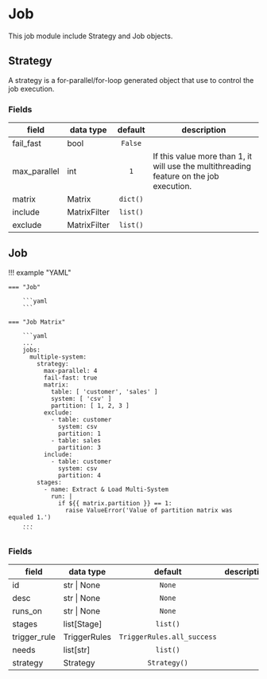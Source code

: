 # Job

This job module include Strategy and Job objects.

## Strategy

A strategy is a for-parallel/for-loop generated object that use to control the
job execution.

### Fields

| field        | data type      | default  | description                                                                             |
|--------------|----------------|:--------:|-----------------------------------------------------------------------------------------|
| fail_fast    | bool           | `False`  |                                                                                         |
| max_parallel | int            |   `1`    | If this value more than 1, it will use the multithreading feature on the job execution. |
| matrix       | Matrix         | `dict()` |                                                                                         |
| include      | MatrixFilter   | `list()` |                                                                                         |
| exclude      | MatrixFilter   | `list()` |                                                                                         |

## Job

!!! example "YAML"

    === "Job"

        ```yaml
        ```

    === "Job Matrix"

        ```yaml
        ...
        jobs:
          multiple-system:
            strategy:
              max-parallel: 4
              fail-fast: true
              matrix:
                table: [ 'customer', 'sales' ]
                system: [ 'csv' ]
                partition: [ 1, 2, 3 ]
              exclude:
                - table: customer
                  system: csv
                  partition: 1
                - table: sales
                  partition: 3
              include:
                - table: customer
                  system: csv
                  partition: 4
            stages:
              - name: Extract & Load Multi-System
                run: |
                  if ${{ matrix.partition }} == 1:
                    raise ValueError('Value of partition matrix was equaled 1.')
        ...
        ```

### Fields

| field        | data type    |          default           | description |
|--------------|--------------|:--------------------------:|-------------|
| id           | str \| None  |           `None`           |             |
| desc         | str \| None  |           `None`           |             |
| runs_on      | str \| None  |           `None`           |             |
| stages       | list[Stage]  |          `list()`          |             |
| trigger_rule | TriggerRules | `TriggerRules.all_success` |             |
| needs        | list[str]    |          `list()`          |             |
| strategy     | Strategy     |        `Strategy()`        |             |
